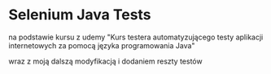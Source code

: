 # Selenium Java Tests
 na podstawie kursu z udemy "Kurs testera automatyzującego testy aplikacji internetowych za pomocą języka programowania Java"

wraz z moją dalszą modyfikacją i dodaniem reszty testów